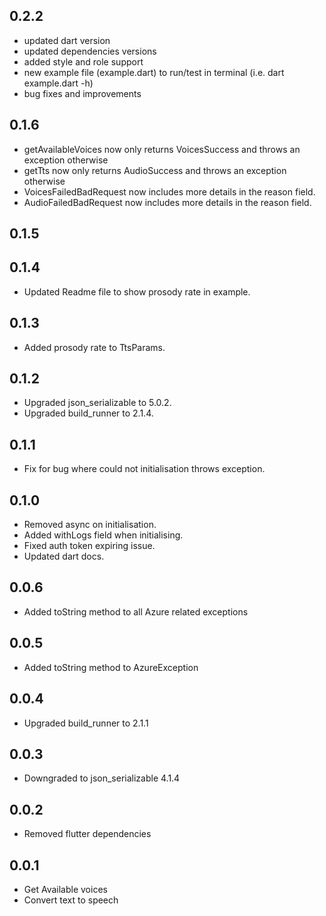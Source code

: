 ## 0.2.2

* updated dart version
* updated dependencies versions
* added style and role support
* new example file (example.dart) to run/test in terminal (i.e. dart example.dart -h)
* bug fixes and improvements

## 0.1.6

* getAvailableVoices now only returns VoicesSuccess and throws an exception otherwise
* getTts now only returns AudioSuccess and throws an exception otherwise
* VoicesFailedBadRequest now includes more details in the reason field.
* AudioFailedBadRequest now includes more details in the reason field.

## 0.1.5
 
 
## 0.1.4

* Updated Readme file to show prosody rate in example.

## 0.1.3

* Added prosody rate to TtsParams.

## 0.1.2

* Upgraded json_serializable to 5.0.2.
* Upgraded build_runner to 2.1.4.

## 0.1.1

* Fix for bug where could not initialisation throws exception.

## 0.1.0 

* Removed async on initialisation. 
* Added withLogs field when initialising.
* Fixed auth token expiring issue.
* Updated dart docs.

## 0.0.6

* Added toString method to all Azure related exceptions

## 0.0.5

* Added toString method to AzureException

## 0.0.4

* Upgraded build_runner to 2.1.1

## 0.0.3

* Downgraded to json_serializable 4.1.4

## 0.0.2

* Removed flutter dependencies

## 0.0.1

* Get Available voices
* Convert text to speech


